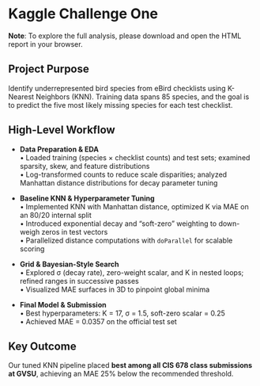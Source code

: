 # Kaggle Challenge One  

**Note**: To explore the full analysis, please download and open the HTML report in your browser.

## Project Purpose

Identify underrepresented bird species from eBird checklists using K-Nearest Neighbors (KNN). Training data spans 85 species, and the goal is to predict the five most likely missing species for each test checklist.

## High-Level Workflow

- **Data Preparation & EDA**  
  • Loaded training (species × checklist counts) and test sets; examined sparsity, skew, and feature distributions  
  • Log-transformed counts to reduce scale disparities; analyzed Manhattan distance distributions for decay parameter tuning  

- **Baseline KNN & Hyperparameter Tuning**  
  • Implemented KNN with Manhattan distance, optimized K via MAE on an 80/20 internal split  
  • Introduced exponential decay and “soft-zero” weighting to down-weigh zeros in test vectors  
  • Parallelized distance computations with `doParallel` for scalable scoring  

- **Grid & Bayesian-Style Search**  
  • Explored σ (decay rate), zero-weight scalar, and K in nested loops; refined ranges in successive passes  
  • Visualized MAE surfaces in 3D to pinpoint global minima  

- **Final Model & Submission**  
  • Best hyperparameters: K = 17, σ = 1.5, soft-zero scalar = 0.25  
  • Achieved MAE = 0.0357 on the official test set  

## Key Outcome

Our tuned KNN pipeline placed **best among all CIS 678 class submissions at GVSU**, achieving an MAE 25% below the recommended threshold.

